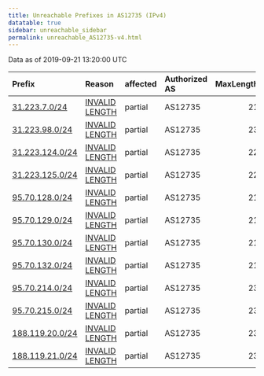 ```yaml
---
title: Unreachable Prefixes in AS12735 (IPv4)
datatable: true
sidebar: unreachable_sidebar
permalink: unreachable_AS12735-v4.html
---
```


Data as of 2019-09-21 13:20:00 UTC


<div class="datatable-begin"></div>

| Prefix                                                   | Reason                                                                                                    | affected   | Authorized AS   |   MaxLength | Anchor                                         |   unreachable /24s |
|:---------------------------------------------------------|:----------------------------------------------------------------------------------------------------------|:-----------|:----------------|------------:|:-----------------------------------------------|-------------------:|
| [31.223.7.0/24](https://stat.ripe.net/31.223.7.0/24)     | [INVALID LENGTH](https://rpki-validator.ripe.net/announcement-preview?asn=AS12735&prefix=31.223.7.0/24)   | partial    | AS12735         |          21 | [RIPE](unreachable_RIPE_NCC_RPKI_Root-v4.html) |                  1 |
| [31.223.98.0/24](https://stat.ripe.net/31.223.98.0/24)   | [INVALID LENGTH](https://rpki-validator.ripe.net/announcement-preview?asn=AS12735&prefix=31.223.98.0/24)  | partial    | AS12735         |          23 | [RIPE](unreachable_RIPE_NCC_RPKI_Root-v4.html) |                  1 |
| [31.223.124.0/24](https://stat.ripe.net/31.223.124.0/24) | [INVALID LENGTH](https://rpki-validator.ripe.net/announcement-preview?asn=AS12735&prefix=31.223.124.0/24) | partial    | AS12735         |          22 | [RIPE](unreachable_RIPE_NCC_RPKI_Root-v4.html) |                  1 |
| [31.223.125.0/24](https://stat.ripe.net/31.223.125.0/24) | [INVALID LENGTH](https://rpki-validator.ripe.net/announcement-preview?asn=AS12735&prefix=31.223.125.0/24) | partial    | AS12735         |          22 | [RIPE](unreachable_RIPE_NCC_RPKI_Root-v4.html) |                  1 |
| [95.70.128.0/24](https://stat.ripe.net/95.70.128.0/24)   | [INVALID LENGTH](https://rpki-validator.ripe.net/announcement-preview?asn=AS12735&prefix=95.70.128.0/24)  | partial    | AS12735         |          21 | [RIPE](unreachable_RIPE_NCC_RPKI_Root-v4.html) |                  1 |
| [95.70.129.0/24](https://stat.ripe.net/95.70.129.0/24)   | [INVALID LENGTH](https://rpki-validator.ripe.net/announcement-preview?asn=AS12735&prefix=95.70.129.0/24)  | partial    | AS12735         |          21 | [RIPE](unreachable_RIPE_NCC_RPKI_Root-v4.html) |                  1 |
| [95.70.130.0/24](https://stat.ripe.net/95.70.130.0/24)   | [INVALID LENGTH](https://rpki-validator.ripe.net/announcement-preview?asn=AS12735&prefix=95.70.130.0/24)  | partial    | AS12735         |          21 | [RIPE](unreachable_RIPE_NCC_RPKI_Root-v4.html) |                  1 |
| [95.70.132.0/24](https://stat.ripe.net/95.70.132.0/24)   | [INVALID LENGTH](https://rpki-validator.ripe.net/announcement-preview?asn=AS12735&prefix=95.70.132.0/24)  | partial    | AS12735         |          21 | [RIPE](unreachable_RIPE_NCC_RPKI_Root-v4.html) |                  1 |
| [95.70.214.0/24](https://stat.ripe.net/95.70.214.0/24)   | [INVALID LENGTH](https://rpki-validator.ripe.net/announcement-preview?asn=AS12735&prefix=95.70.214.0/24)  | partial    | AS12735         |          23 | [RIPE](unreachable_RIPE_NCC_RPKI_Root-v4.html) |                  1 |
| [95.70.215.0/24](https://stat.ripe.net/95.70.215.0/24)   | [INVALID LENGTH](https://rpki-validator.ripe.net/announcement-preview?asn=AS12735&prefix=95.70.215.0/24)  | partial    | AS12735         |          23 | [RIPE](unreachable_RIPE_NCC_RPKI_Root-v4.html) |                  1 |
| [188.119.20.0/24](https://stat.ripe.net/188.119.20.0/24) | [INVALID LENGTH](https://rpki-validator.ripe.net/announcement-preview?asn=AS12735&prefix=188.119.20.0/24) | partial    | AS12735         |          23 | [RIPE](unreachable_RIPE_NCC_RPKI_Root-v4.html) |                  1 |
| [188.119.21.0/24](https://stat.ripe.net/188.119.21.0/24) | [INVALID LENGTH](https://rpki-validator.ripe.net/announcement-preview?asn=AS12735&prefix=188.119.21.0/24) | partial    | AS12735         |          23 | [RIPE](unreachable_RIPE_NCC_RPKI_Root-v4.html) |                  1 |

<div class="datatable-end"></div>
